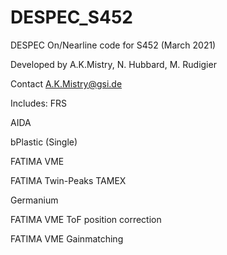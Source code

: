 # DESPEC_S452
DESPEC On/Nearline code for S452 (March 2021)

Developed by A.K.Mistry, N. Hubbard, M. Rudigier 

Contact A.K.Mistry@gsi.de

Includes: 
FRS

AIDA

bPlastic (Single)

FATIMA VME

FATIMA Twin-Peaks TAMEX

Germanium

FATIMA VME ToF position correction

FATIMA VME Gainmatching 
